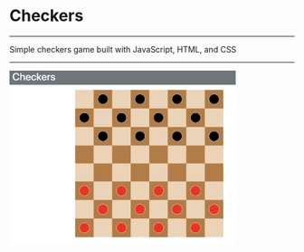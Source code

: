 # Checkers

----

Simple checkers game built with JavaScript, HTML, and CSS

----

<img alt="Checkers" src="checkers.png" width="400"/>
